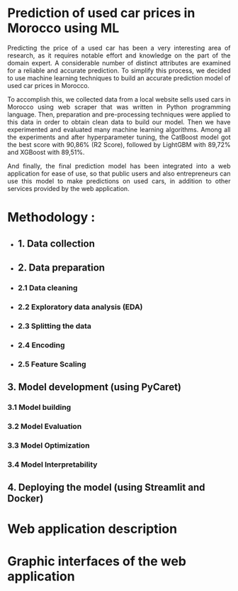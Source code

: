 # Prediction of used car prices in Morocco using ML

<p align="justify">
Predicting the price of a used car has been a very interesting area of research, as it requires notable effort and knowledge on the part of the domain expert. A considerable number of distinct attributes are examined for a reliable and accurate prediction. To simplify this process, we decided to use machine learning techniques to build an accurate prediction model of used car prices in Morocco.
</p>
<p align="justify">
To accomplish this, we collected data from a local website sells used cars in Morocco using web scraper that was written in Python programming language. Then, preparation and pre-processing techniques were applied to this data in order to obtain clean data
to build our model. Then we have experimented and evaluated many machine learning algorithms. Among all the experiments and after hyperparameter tuning, the CatBoost model got the best score with 90,86% (R2 Score), followed by LightGBM with 89,72% and XGBoost with 89,51%. 
</p>
<p align="justify">
And finally, the final prediction model has been integrated into a web application for ease of use, so that public users and also entrepreneurs can use this model to make predictions on used cars, in addition to other services provided by the web application.
</p>

# Methodology :

- ## 1. Data collection

- ## 2. Data preparation
- ### 2.1 Data cleaning
- ### 2.2 Exploratory data analysis (EDA)
- ### 2.3 Splitting the data
- ### 2.4 Encoding
- ### 2.5 Feature Scaling
  
## 3. Model development (using PyCaret)
### 3.1 Model building
### 3.2 Model Evaluation
### 3.3 Model Optimization
### 3.4 Model Interpretability

## 4. Deploying the model (using Streamlit and Docker)

# Web application description

# Graphic interfaces of the web application

